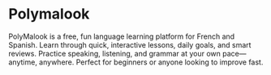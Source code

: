 # Polymalook
PolyMalook is a free, fun language learning platform for French and Spanish. Learn through quick, interactive lessons, daily goals, and smart reviews. Practice speaking, listening, and grammar at your own pace—anytime, anywhere. Perfect for beginners or anyone looking to improve fast.
